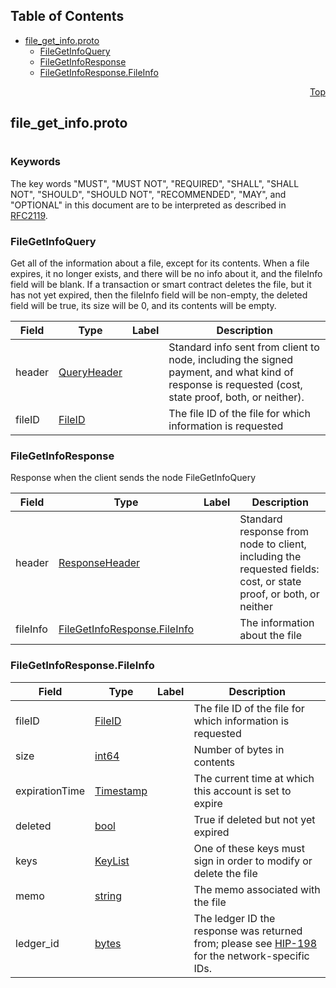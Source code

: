 ## Table of Contents

- [file_get_info.proto](#file_get_info-proto)
    - [FileGetInfoQuery](#proto-FileGetInfoQuery)
    - [FileGetInfoResponse](#proto-FileGetInfoResponse)
    - [FileGetInfoResponse.FileInfo](#proto-FileGetInfoResponse-FileInfo)
  



<a name="file_get_info-proto"></a>
<p align="right"><a href="#top">Top</a></p>

## file_get_info.proto
#

### Keywords
The key words "MUST", "MUST NOT", "REQUIRED", "SHALL", "SHALL NOT",
"SHOULD", "SHOULD NOT", "RECOMMENDED", "MAY", and "OPTIONAL" in this
document are to be interpreted as described in [RFC2119](https://www.ietf.org/rfc/rfc2119).


<a name="proto-FileGetInfoQuery"></a>

### FileGetInfoQuery
Get all of the information about a file, except for its contents. When a file expires, it no
longer exists, and there will be no info about it, and the fileInfo field will be blank. If a
transaction or smart contract deletes the file, but it has not yet expired, then the fileInfo
field will be non-empty, the deleted field will be true, its size will be 0, and its contents
will be empty.


| Field | Type | Label | Description |
| ----- | ---- | ----- | ----------- |
| header | [QueryHeader](#proto-QueryHeader) |  | Standard info sent from client to node, including the signed payment, and what kind of response is requested (cost, state proof, both, or neither). |
| fileID | [FileID](#proto-FileID) |  | The file ID of the file for which information is requested |






<a name="proto-FileGetInfoResponse"></a>

### FileGetInfoResponse
Response when the client sends the node FileGetInfoQuery


| Field | Type | Label | Description |
| ----- | ---- | ----- | ----------- |
| header | [ResponseHeader](#proto-ResponseHeader) |  | Standard response from node to client, including the requested fields: cost, or state proof, or both, or neither |
| fileInfo | [FileGetInfoResponse.FileInfo](#proto-FileGetInfoResponse-FileInfo) |  | The information about the file |






<a name="proto-FileGetInfoResponse-FileInfo"></a>

### FileGetInfoResponse.FileInfo



| Field | Type | Label | Description |
| ----- | ---- | ----- | ----------- |
| fileID | [FileID](#proto-FileID) |  | The file ID of the file for which information is requested |
| size | [int64](#int64) |  | Number of bytes in contents |
| expirationTime | [Timestamp](#proto-Timestamp) |  | The current time at which this account is set to expire |
| deleted | [bool](#bool) |  | True if deleted but not yet expired |
| keys | [KeyList](#proto-KeyList) |  | One of these keys must sign in order to modify or delete the file |
| memo | [string](#string) |  | The memo associated with the file |
| ledger_id | [bytes](#bytes) |  | The ledger ID the response was returned from; please see <a href="https://github.com/hashgraph/hedera-improvement-proposal/blob/master/HIP/hip-198.md">HIP-198</a> for the network-specific IDs. |





 <!-- end messages -->

 <!-- end enums -->

 <!-- end HasExtensions -->

 <!-- end services -->



